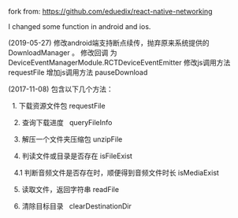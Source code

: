 
fork from:		https://github.com/eduedix/react-native-networking

I changed some function in android and ios.

(2019-05-27)
  修改android端支持断点续传，抛弃原来系统提供的 DownloadManager 。
  修改回调 为 DeviceEventManagerModule.RCTDeviceEventEmitter 
  修改js调用方法 requestFile
  增加js调用方法 pauseDownload

	 

(2017-11-08)
包含以下几个方法：

    1. 下载资源文件包  requestFile
    
    2. 查询下载进度   queryFileInfo
    
    3. 解压一个文件夹压缩包 unzipFile
    
    4. 判读文件或目录是否存在 isFileExist
    
    4.1 判断音频文件是否存在时，顺便得到音频文件时长  isMediaExist
    
    
    5. 读取文件，返回字符串 readFile
    
    6. 清除目标目录   clearDestinationDir
